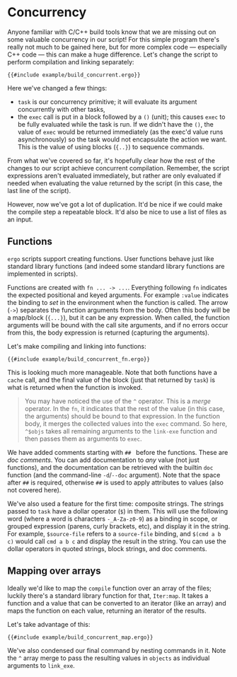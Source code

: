 # Concurrency

Anyone familiar with C/C++ build tools know that we are missing out on some
valuable concurrency in our script! For this simple program there's really not
much to be gained here, but for more complex code &mdash; especially C++ code
&mdash; this can make a huge difference. Let's change the script to perform
compilation and linking separately:

```ergo
{{#include example/build_concurrent.ergo}}
```

Here we've changed a few things:
* `task` is our concurrency primitive; it will evaluate its argument
  concurrently with other tasks,
* the `exec` call is put in a block followed by a `()` (unit); this causes
  `exec` to be fully evaluated while the task is run. If we didn't have the
  `()`, the value of `exec` would be returned immediately (as the exec'd value
  runs asynchronously) so the task would not encapsulate the action we want.
  This is the value of using blocks (`{..}`) to sequence commands.

From what we've covered so far, it's hopefully clear how the rest of the changes
to our script achieve concurrent compilation. Remember, the script expressions
aren't evaluated immediately, but rather are only evaluated if needed when
evaluating the value returned by the script (in this case, the last line of the
script).

However, now we've got a lot of duplication. It'd be nice if we could make the
compile step a repeatable block. It'd also be nice to use a list of files as an
input.

## Functions
`ergo` scripts support creating functions. User functions behave just like
standard library functions (and indeed some standard library functions are
implemented in scripts).

Functions are created with `fn ... -> ...`. Everything following `fn` indicates
the expected positional and keyed arguments. For example `:value` indicates the
binding to _set_ in the environment when the function is called. The arrow
(`->`) separates the function arguments from the body. Often this body will be a
map/block (`{...}`), but it can be any expression. When called, the function
arguments will be bound with the call site arguments, and if no errors occur
from this, the body expression is returned (capturing the arguments).

Let's make compiling and linking into functions:

```ergo
{{#include example/build_concurrent_fn.ergo}}
```

This is looking much more manageable. Note that both functions have a `cache`
call, and the final value of the block (just that returned by `task`) is what is
returned when the function is invoked.

> You may have noticed the use of the `^` operator. This is a _merge_ operator.
> In the `fn`, it indicates that the rest of the value (in this case, the
> arguments) should be bound to that expression. In the function body, it merges
> the collected values into the `exec` command. So here, `^$objs` takes all
> remaining arguments to the `link-exe` function and then passes them as
> arguments to `exec`.

We have added comments starting with `## ` before the functions. These are _doc
comments_. You can add documentation to _any_ value (not just functions), and
the documentation can be retrieved with the builtin `doc` function (and the
command-line `-d`/`--doc` argument). Note that the space after `##` is required,
otherwise `##` is used to apply attributes to values (also not covered here).

We've also used a feature for the first time: composite strings. The strings
passed to `task` have a dollar operator (`$`) in them. This will use the
following word (where a word is characters `-_A-Za-z0-9`) as a binding in scope,
or grouped expression (parens, curly brackets, etc), and display it in the
string. For example, `$source-file` refers to a `source-file` binding, and
`$(cmd a b c)` would call `cmd a b c` and display the result in the string. You
can use the dollar operators in quoted strings, block strings, and doc comments.

## Mapping over arrays
Ideally we'd like to map the `compile` function over an array of the files;
luckily there's a standard library function for that, `Iter:map`. It takes a
function and a value that can be converted to an iterator (like an array) and
maps the function on each value, returning an iterator of the results.

Let's take advantage of this:
```ergo
{{#include example/build_concurrent_map.ergo}}
```

We've also condensed our final command by nesting commands in it. Note the `^`
array merge to pass the resulting values in `objects` as individual arguments to
`link_exe`.
